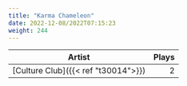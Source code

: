 ```yaml
---
title: "Karma Chameleon"
date: 2022-12-08/2022T07:15:23
weight: 244
---
```




 Artist | Plays 
----- | -----:
[Culture Club]({{< ref "t30014">}}) | 2
